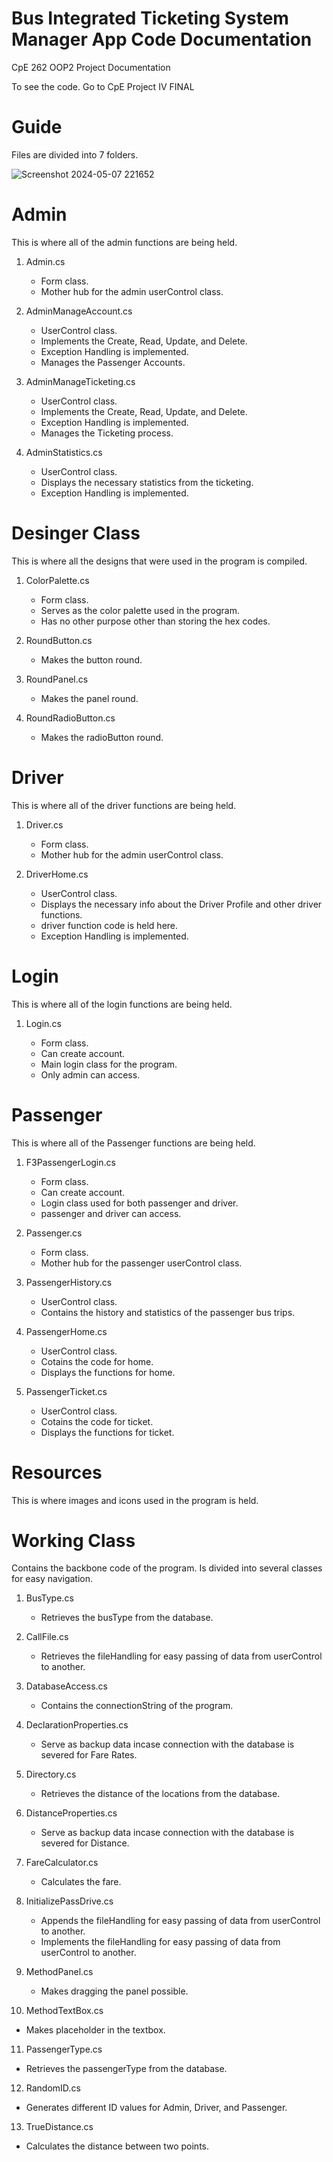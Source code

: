 # Bus Integrated Ticketing System Manager App Code Documentation

CpE 262 OOP2 Project Documentation

To see the code. Go to CpE Project IV FINAL


# Guide

Files are divided into 7 folders.

![Screenshot 2024-05-07 221652](https://github.com/SeesonLau/BITS-ManagerApp-OOP2/assets/145199305/10ced1af-3401-40ab-8138-8641df8df35b)

# Admin

This is where all of the admin functions are being held. 

1. Admin.cs
   
   * Form class.
   * Mother hub for the admin userControl class.

2. AdminManageAccount.cs
   
   * UserControl class.
   * Implements the Create, Read, Update, and Delete.
   * Exception Handling is implemented.
   * Manages the Passenger Accounts.
   
3. AdminManageTicketing.cs
   
   * UserControl class.
   * Implements the Create, Read, Update, and Delete.
   * Exception Handling is implemented.
   * Manages the Ticketing process.
     
4. AdminStatistics.cs

   * UserControl class.
   * Displays the necessary statistics from the ticketing.
   * Exception Handling is implemented.

   
# Desinger Class

This is where all the designs that were used in the program is compiled.

1. ColorPalette.cs
   
   * Form class.
   * Serves as the color palette used in the program.
   * Has no other purpose other than storing the hex codes.

2. RoundButton.cs
   
   * Makes the button round.
   
3. RoundPanel.cs
   
   * Makes the panel round.
     
4. RoundRadioButton.cs
   
   * Makes the radioButton round.
     
# Driver

This is where all of the driver functions are being held. 

1. Driver.cs
   
   * Form class.
   * Mother hub for the admin userControl class.
     
2. DriverHome.cs
   
   * UserControl class.
   * Displays the necessary info about the Driver Profile and other driver functions.
   * driver function code is held here.
   * Exception Handling is implemented.

# Login

This is where all of the login functions are being held. 

1. Login.cs
   
   * Form class.
   * Can create account.
   * Main login class for the program.
   * Only admin can access.

# Passenger

This is where all of the Passenger functions are being held. 

1. F3PassengerLogin.cs
   
   * Form class.
   * Can create account.
   * Login class used for both passenger and driver.
   * passenger and driver can access.

2. Passenger.cs

   * Form class.
   * Mother hub for the passenger userControl class.

3. PassengerHistory.cs

   * UserControl class.
   * Contains the history and statistics of the passenger bus trips.

4. PassengerHome.cs

   * UserControl class.
   * Cotains the code for home.
   * Displays the functions for home.
     
5. PassengerTicket.cs

   * UserControl class.
   * Cotains the code for ticket.
   * Displays the functions for ticket.

     
# Resources

This is where images and icons used in the program is held.

# Working Class

Contains the backbone code of the program. Is divided into several classes for easy navigation.

1. BusType.cs
   
   * Retrieves the busType from the database.
     
2. CallFile.cs
   
   * Retrieves the fileHandling for easy passing of data from userControl to another.

3. DatabaseAccess.cs
   
   * Contains the connectionString of the program.
     
4. DeclarationProperties.cs
   
   * Serve as backup data incase connection with the database is severed for Fare Rates.

5. Directory.cs
   
   * Retrieves the distance of the locations from the database.
     
6. DistanceProperties.cs
   
   * Serve as backup data incase connection with the database is severed for Distance.

7. FareCalculator.cs
   
   * Calculates the fare.
     
8. InitializePassDrive.cs

   * Appends the fileHandling for easy passing of data from userControl to another.
   * Implements the fileHandling for easy passing of data from userControl to another.

9. MethodPanel.cs
   
   * Makes dragging the panel possible.
     
10. MethodTextBox.cs
   
   * Makes placeholder in the textbox.

11. PassengerType.cs
   
   * Retrieves the passengerType from the database.
     
12. RandomID.cs
   
   * Generates different ID values for Admin, Driver, and Passenger.

13. TrueDistance.cs
   
   * Calculates the distance between two points.


